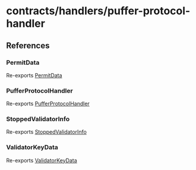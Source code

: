# contracts/handlers/puffer-protocol-handler

## References

### PermitData

Re-exports [PermitData](puffer-protocol-handler.md#permitdata)

### PufferProtocolHandler

Re-exports [PufferProtocolHandler](puffer-protocol-handler.md#pufferprotocolhandler)

### StoppedValidatorInfo

Re-exports [StoppedValidatorInfo](puffer-protocol-handler.md#stoppedvalidatorinfo)

### ValidatorKeyData

Re-exports [ValidatorKeyData](puffer-protocol-handler.md#validatorkeydata)
